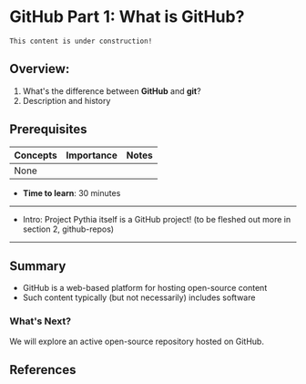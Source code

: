 # GitHub Part 1: What is GitHub?

```{note}
This content is under construction!
```
## Overview:

1. What's the difference between **GitHub** and **git**?
1. Description and history

## Prerequisites

| Concepts | Importance | Notes |
| --- | --- | --- |
| None  | | |

* **Time to learn**: 30 minutes
***

- Intro: Project Pythia itself is a GitHub project! (to be fleshed out more in section 2, github-repos)
---
## Summary
* GitHub is a web-based platform for hosting open-source content
* Such content typically (but not necessarily) includes software

### What's Next?
We will explore an active open-source repository hosted on GitHub.

## References